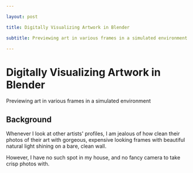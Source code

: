 ```yaml
---

layout: post

title: Digitally Visualizing Artwork in Blender

subtitle: Previewing art in various frames in a simulated environment

---
```


# Digitally Visualizing Artwork in Blender

Previewing art in various frames in a simulated environment

## Background

Whenever I look at other artists' profiles, I am jealous of how clean their photos of their art with gorgeous, expensive looking frames with beautiful natural light shining on a bare, clean wall. 

However, I have no such spot in my house, and no fancy camera to take crisp photos with. 


